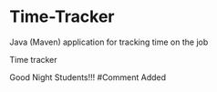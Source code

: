 # Time-Tracker
Java (Maven) application for tracking time on the job

Time tracker

Good Night Students!!!
#Comment Added
